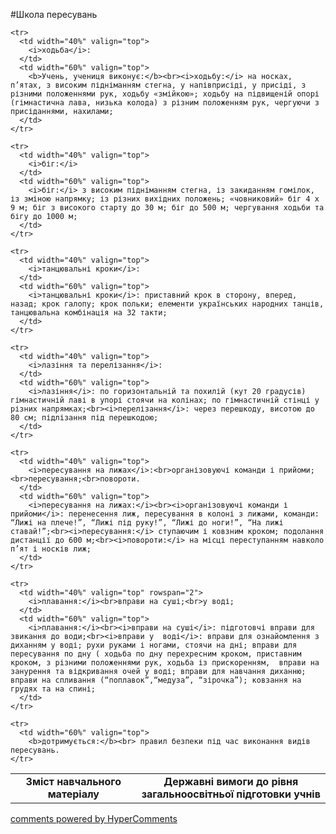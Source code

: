 <div id="hypercomments_widget" class="js-hypercomments-widget invisible"></div>

#Школа пересувань

<table>
  <body>
    <tr>
      <td width="40%" align="center" valign="top">
        <b>Зміст навчального матеріалу</b>
      </td>
      <td width="60%" align="center" valign="top">
        <b>Державні вимоги до рівня загальноосвітньої підготовки учнів</b>
      </td>
    </tr>

    <tr>
      <td width="40%" valign="top">
        <i>ходьба</i>:
      </td>
      <td width="60%" valign="top">
        <b>Учень, учениця виконує:</b><br><i>ходьбу:</i> на носках, п’ятах, з високим підніманням стегна, у напівприсіді, у присіді, з різними положеннями рук, ходьбу «змійкою»; ходьбу на підвищеній опорі (гімнастична лава, низька колода) з різним положенням рук, чергуючи з присіданнями, нахилами;
      </td>
    </tr>

    <tr>
      <td width="40%" valign="top">
        <i>біг:</i>
      </td>
      <td width="60%" valign="top">
        <i>біг:</i> з високим підніманням стегна, із закиданням гомілок, із зміною напрямку; із різних вихідних положень; «човниковий» біг 4 х 9 м; біг з високого старту до 30 м; біг до 500 м; чергування ходьби та бігу до 1000 м; 
      </td>
    </tr>

    <tr>
      <td width="40%" valign="top">
        <i>танцювальні кроки</i>:
      </td>
      <td width="60%" valign="top">
        <i>танцювальні кроки</i>: приставний крок в сторону, вперед, назад; крок галопу; крок польки; елементи українських народних танців, танцювальна комбінація на 32 такти;
      </td>
    </tr>

    <tr>
      <td width="40%" valign="top">
        <i>лазіння та перелізання</i>:
      </td>
      <td width="60%" valign="top">
        <i>лазіння</i>: по горизонтальній та похилій (кут 20 градусів)  гімнастичній лаві в упорі стоячи на колінах; по гімнастичній стінці у різних напрямках;<br><i>перелізання</i>: через перешкоду, висотою до 80 см; підлізання під перешкодою; 
      </td>
    </tr>

    <tr>
      <td width="40%" valign="top">
        <i>пересування на лижах</i>:<br>організовуючі команди і прийоми;<br>пересування;<br>повороти.
      </td>
      <td width="60%" valign="top">
        <i>пересування на лижах:</i><br><i>організовуючі команди і прийоми</i>: перенесення лиж, пересування в колоні з лижами, команди: “Лижі на плече!”, “Лижі під руку!”, “Лижі до ноги!”, “На лижі ставай!”;<br><i>пересування:</i> ступаючим і ковзним кроком; подолання дистанції до 600 м;<br><i>повороти:</i> на місці переступанням навколо п’ят і носків лиж;
      </td>
    </tr>

    <tr>
      <td width="40%" valign="top" rowspan="2">
        <i>плавання:</i><br>вправи на суші;<br>у воді;
      </td>
      <td width="60%" valign="top">
        <i>плавання:</i><br><i>вправи на суші</i>: підготовчі вправи для звикання до води;<br><i>вправи у  воді</i>: вправи для ознайомлення з диханням у воді; рухи руками і ногами, стоячи на дні; вправи для пересування по дну ( ходьба по дну перехресним кроком, приставним кроком, з різними положеннями рук, ходьба із прискоренням,  вправи на занурення та відкривання очей у воді; вправи для навчання диханню; вправи на спливання (“поплавок”,“медуза”, “зірочка”); ковзання на грудях та на спині;
      </td>
    </tr>

    <tr>
      <td width="60%" valign="top">
        <b>дотримується:</b><br> правил безпеки під час виконання видів пересувань.
    </tr>
  </body>
</table>

<div class="js-hypercomments-container">
    <a href="http://hypercomments.com" class="hc-link" title="comments widget">comments powered by HyperComments</a>
</div>